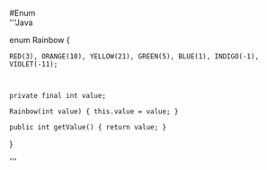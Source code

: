 #Enum  
'''Java

enum Rainbow {

    RED(3), ORANGE(10), YELLOW(21), GREEN(5), BLUE(1), INDIGO(-1), VIOLET(-11);

 

    private final int value;

    Rainbow(int value) { this.value = value; }

    public int getValue() { return value; }

}

'''
